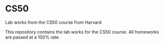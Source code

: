 # CS50
Lab works from the CS50 course from Harvard

This repository contains the lab works for the CS50 course. All homeworks are passed at a 100% rate.
